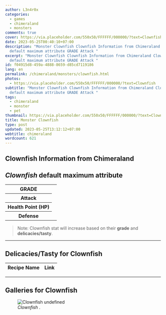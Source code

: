 ```yaml
---
author: L3n4r0x
categories:
  - games
  - chimeraland
  - monsters
comments: true
cover: https://via.placeholder.com/550x50/FFFFFF/000000/?text=Clownfish
date: 2023-05-25T00:40:10+07:00
description: "Monster Clownfish Clownfish Information from Chimeraland Clownfish
  default maximum attribute GRADE Attack "
excerpt: "Monster Clownfish Clownfish Information from Chimeraland Clownfish
  default maximum attribute GRADE Attack "
id: f04915d8-459a-4888-8659-d85cd7119186
lang: en
permalink: /chimeraland/monsters/clownfish.html
photos:
  - https://via.placeholder.com/550x50/FFFFFF/000000/?text=Clownfish
subtitle: "Monster Clownfish Clownfish Information from Chimeraland Clownfish
  default maximum attribute GRADE Attack "
tags:
  - chimeraland
  - monster
  - pet
thumbnail: https://via.placeholder.com/550x50/FFFFFF/000000/?text=Clownfish
title: Monster Clownfish
type: post
updated: 2023-05-25T13:12:12+07:00
webtitle: chimeraland
wordcount: 621
---
```


<link
  rel="stylesheet"
  href="https://rawcdn.githack.com/dimaslanjaka/Web-Manajemen/870a349/css/bootstrap-5-3-0-alpha3-wrapper.css"
/>
<section id="bootstrap-wrapper">
  <div data-bs-theme="dark">
    <h2>Clownfish Information from Chimeraland</h2>
    <h2 id="attribute"><i>Clownfish</i> default maximum attribute</h2>
    <div class="row">
      <div class="col mb-2">
        <div class="card">
          <div class="card-body">
            <table>
              <tr>
                <th>GRADE</th>
                <td><br /></td>
              </tr>
              <tr>
                <th>Attack</th>
                <td></td>
              </tr>
              <tr>
                <th>Health Point (HP)</th>
                <td></td>
              </tr>
              <tr>
                <th>Defense</th>
                <td></td>
              </tr>
            </table>
          </div>
        </div>
      </div>
    </div>
    <blockquote class="bd-callout bd-callout-warning">
      Note: Clownfish stat will increase based on their <b>grade</b> and
      <b>delicacies/tasty</b>.
    </blockquote>
    <hr />
    <h2 id="delicacies">Delicacies/Tasty for Clownfish</h2>
    <div class="card">
      <div class="card-body">
        <div class="table-responsive">
          <table class="table table-striped">
            <thead>
              <tr>
                <th>Recipe Name</th>
                <th>Link</th>
              </tr>
            </thead>
            <tbody></tbody>
          </table>
        </div>
      </div>
    </div>
    <hr />
    <div id="gallery">
      <h2>Galleries for Clownfish</h2>
      <div class="row">
        <div class="col-lg-6 col-12">
          <figure>
            <img
              src="https://www.webmanajemen.com/undefined"
              alt="Clownfish undefined"
            />
            <figcaption style="word-wrap: break-word">
              <i>Clownfish</i> .
            </figcaption>
          </figure>
        </div>
      </div>
    </div>
  </div>
</section>